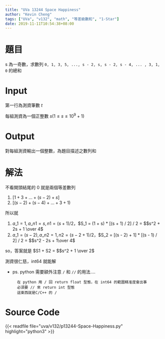 ```yaml
---
title: "UVa 13244 Space Happiness"
author: "Kevin Cheng"
tags: ["UVa", "v132", "math", "等差級數和", "1-Star"]
date: 2019-11-11T10:54:38+08:00
---
```


# 題目
s 為一奇數，求數列 `0, 1, 3, 5, ..., s - 2, s, s - 2, s - 4, ... , 3, 1, 0` 的總和

<!--more-->

# Input
第一行為測資筆數 $t$

每組測資為一個正整數 $s(1 \le s \le 10^9 + 1)$

# Output
對每組測資輸出一個整數，為題目描述之數列和


# 解法
不看開頭結尾的 0 就是兩個等差數列

1. $[1 + 3 + ... + (s - 2) + s]$
2. $[(s - 2) + (s - 4) + ... + 3 + 1)$

所以就

1. $a\_1 = 1, a\_{n1} = s, n1 = (s + 1) / 2$，$S\_1 = (1 + s) * [(s + 1) / 2] / 2 = $$s^2 + 2s + 1 \over 4$
2. $a\_1 = (s - 2), a\_{n2} = 1, n2 = (s - 2 + 1) / 2$，$S\_2 = [(s - 2) + 1] * [(s - 1) / 2] / 2 = $$s^2 - 2s + 1\over 4$

so，答案就是 $S1 + S2 = $$s^2 + 1 \over 2$

測資很仁慈，int64 就能解

* ps. python 需要額外注意 `/` 和 `//` 的用法....
	
		在 python 用 / 回 return float 型態，在 int64 的範圍精准度會出事
		必須要 // 來 return int 型態
		這東西就是C/C++ 的 /
# Source Code

{{< readfile file="uva/v132/p13244-Space-Happiness.py" highlight="python3" >}}
